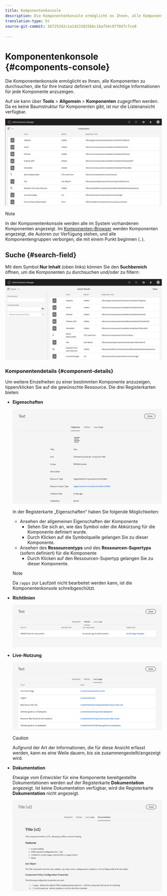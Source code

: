 ```yaml
---
title: Komponentenkonsole
description: Die Komponentenkonsole ermöglicht es Ihnen, alle Komponenten zu durchsuchen, die für Ihre Instanz definiert sind.
translation-type: ht
source-git-commit: 16725342c1a14231025bbc1bafb4c97f0d7cfce8

---
```



# Komponentenkonsole {#components-console}

Die Komponentenkonsole ermöglicht es Ihnen, alle Komponenten zu durchsuchen, die für Ihre Instanz definiert sind, und wichtige Informationen für jede Komponente anzuzeigen.

Auf sie kann über **Tools** > **Allgemein** > **Komponenten** zugegriffen werden. Da es keine Baumstruktur für Komponenten gibt, ist nur die Listenansicht verfügbar.

![Die Komponentenkonsole](/help/sites-cloud/authoring/assets/components-console.png)

>[!NOTE]
>
>In der Komponentenkonsole werden alle im System vorhandenen Komponenten angezeigt. Im [Komponenten-Browser](/help/sites-cloud/authoring/fundamentals/environment-tools.md#components-browser) werden Komponenten angezeigt, die Autoren zur Verfügung stehen, und alle Komponentengruppen verborgen, die mit einem Punkt beginnen (`.`).

## Suche {#search-field}

Mit dem Symbol **Nur Inhalt** (oben links) können Sie den **Suchbereich** öffnen, um die Komponenten zu durchsuchen und/oder zu filtern: 

![Suchen in der Komponentenkonsole](/help/sites-cloud/authoring/assets/components-console-search.png)

### Komponentendetails {#component-details}

Um weitere Einzelheiten zu einer bestimmten Komponente anzuzeigen, tippen/klicken Sie auf die gewünschte Ressource. Die drei Registerkarten bieten:

* **Eigenschaften**

   ![Eigenschaften der Komponentenkonsole](/help/sites-cloud/authoring/assets/components-console-properties.png)

   In der Registerkarte „Eigenschaften“ haben Sie folgende Möglichkeiten:

   * Ansehen der allgemeinen Eigenschaften der Komponente
      * Sehen Sie sich an, wie das Symbol oder die Abkürzung für die Komponente definiert wurde. <!-- View how the [icon or abbreviation has been defined](/help/sites-developing/components-basics.md#component-icon-in-touch-ui) for the component.-->
      * Durch Klicken auf die Symbolquelle gelangen Sie zu dieser Komponente.
   * Ansehen des **Ressourcentyps** und des **Ressourcen-Supertyps** (sofern definiert) für die Komponente
      * Durch Klicken auf den Ressourcen-Supertyp gelangen Sie zu dieser Komponente.
   >[!NOTE]
   >
   >Da `/apps` zur Laufzeit nicht bearbeitet werden kann, ist die Komponentenkonsole schreibgeschützt.

* **Richtlinien**

   ![Richtlinien der Komponentenkonsole](/help/sites-cloud/authoring/assets/components-console-policies.png)

* **Live-Nutzung**

   ![Live-Nutzung von Komponenten](/help/sites-cloud/authoring/assets/components-console-live-usage.png)

   >[!CAUTION]
   >
   >Aufgrund der Art der Informationen, die für diese Ansicht erfasst werden, kann es eine Weile dauern, bis sie zusammengestellt/angezeigt wird. 

* **Dokumentation**

   Etwaige vom Entwickler für eine Komponente bereitgestellte Dokumentationen werden auf der Registerkarte **Dokumentation** angezeigt. Ist keine Dokumentation verfügbar, wird die Registerkarte **Dokumentation** nicht angezeigt. <!-- If the developer has provided [documentation for the component](/help/sites-developing/developing-components.md#documenting-your-component), it will appear on the **Documentation** tab. If there is no documentation available, the **Documentation** tab will not be shown.-->

   ![Dokumentation zu Komponenten](/help/sites-cloud/authoring/assets/components-console-documentation.png)
